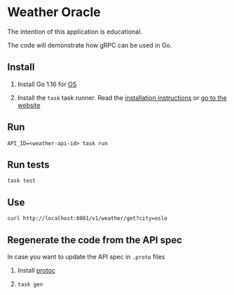 # Weather Oracle

The intention of this application is educational.

The code will demonstrate how gRPC can be used in Go.

## Install


1. Install Go 1.16 for [OS](https://golang.org)


2. Install the `task` task runner. Read the [installation instructions](https://github.com/go-task/task/blob/master/docs/installation.md) or [go to the website](https://taskfile.dev/)


## Run

`API_ID=<weather-api-id> task run`

## Run tests

`task test`

## Use

`curl http://localhost:8081/v1/weather/get?city=oslo`

## Regenerate the code from the API spec

In case you want to update the API spec in `.proto` files 

1. Install [protoc](https://grpc.io/docs/protoc-installation/)

2. `task gen`
